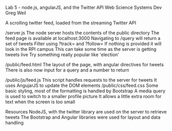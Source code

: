 Lab 5 - node.js, angularJS, and the Twitter API
Web Science Systems Dev
Greg Weil

A scrolling twitter feed, loaded from the streaming Twitter API

/server.js
	The node server hosts the contents of the public directory
	The feed page is available at localhost:3000
	Navigating to /query will return a set of tweets
		Filter using ?track= and ?follow=
		If nothing is provided it will look in the RPI campus
		This can take some time as the server is getting tweets live
		Try something really popular like 'election'

/public/feed.html
	The layout of the page, with angular directives for tweets
	There is also now input for a query and a number to return

/public/js/feed.js
	This script handles requests to the server for tweets
	It uses AngujarJS to update the DOM elements
/public/css/feed.css
	Some basic styling, most of the formatting is handled by Bootstrap
	A media query is used to switch to a smaller profile picture
		It allows a little extra room for text when the screen is too small

Resources
	NodeJS, with the twitter library are used on the server to retrieve tweets
	The Bootstrap and Angular libraries were used for layout and data handling
